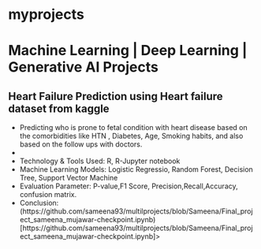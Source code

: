 # myprojects

<h1>Machine Learning | Deep Learning | Generative AI Projects</h1>
<h2>Heart Failure Prediction using Heart failure dataset from kaggle</h2>
<ul>
  <li>Predicting who is prone to fetal condition with heart disease based on the comorbidities like HTN , Diabetes, Age, Smoking habits, and also based on the follow ups with doctors.<li>
  <li>Technology & Tools Used: R, R-Jupyter notebook</li>
  <li>Machine Learning Models: Logistic Regressio, Random Forest, Decision Tree, Support Vector Machine</li>
  <li>Evaluation Parameter: P-value,F1 Score, Precision,Recall,Accuracy, confusion matrix.</li>
  <li>Conclusion:</li>
  (https://github.com/sameena93/multilprojects/blob/Sameena/Final_project_sameena_mujawar-checkpoint.ipynb)[https://github.com/sameena93/multilprojects/blob/Sameena/Final_project_sameena_mujawar-checkpoint.ipynb]>
</ul>
